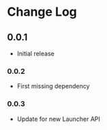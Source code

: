 # Change Log

## 0.0.1
- Initial release

### 0.0.2

- First missing dependency

### 0.0.3

- Update for new Launcher API